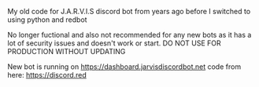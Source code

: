 My old code for J.A.R.V.I.S discord bot from years ago before I switched to using python and redbot 

No longer fuctional and also not recommended for any new bots as it has a lot of security issues and doesn't work or start.
DO NOT USE FOR PRODUCTION WITHOUT UPDATING 

New bot is running on
https://dashboard.jarvisdiscordbot.net
code from here:
https://discord.red
